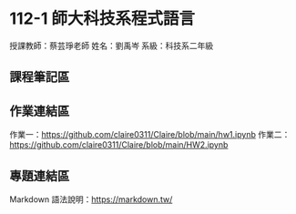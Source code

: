# 112-1 師大科技系程式語言  

授課教師：蔡芸琤老師
姓名：劉禹岑
系級：科技系二年級

## 課程筆記區  

## 作業連結區  
作業一：https://github.com/claire0311/Claire/blob/main/hw1.ipynb
作業二：https://github.com/claire0311/Claire/blob/main/HW2.ipynb
## 專題連結區  
Markdown 語法說明：https://markdown.tw/
